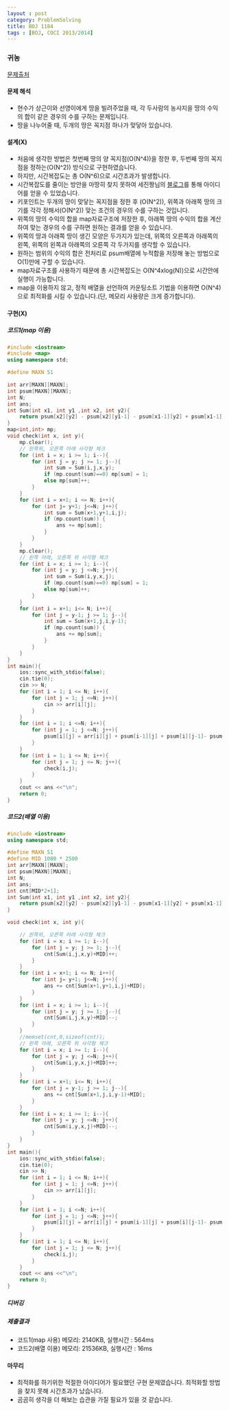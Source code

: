 ```yaml
---
layout : post
category: ProblemSolving
title: BOJ 1184
tags : [BOJ, COCI 2013/2014]
---
```

### 귀농

[문제출처](https://www.acmicpc.net/problem/1184)

#### 문제 해석
  
- 현수가 상근이와 선영이에게 땅을 빌려주었을 때, 각 두사람의 농사지을 땅의 수익의 합이 같은 경우의 수를 구하는 문제입니다.
- 땅을 나누어줄 때, 두개의 땅은 꼭지점 하나가 맞닿아 있습니다.

#### 설계(X)

- 처음에 생각한 방법은 첫번째 땅의 양 꼭지점(O(N^4))을 정한 후, 두번째 땅의 꼭지점을 정하는(O(N^2)) 방식으로 구현하였습니다.
- 하지만, 시간복잡도는 총 O(N^6)으로 시간초과가 발생합니다.
- 시간복잡도를 줄이는 방안을 마땅히 찾지 못하여 세진짱님의 [블로그](https://sejinik.tistory.com/65)를 통해 아이디어를 얻을 수 있었습니다.
- 키포인트는 두개의 땅이 맞닿는 꼭지점을 정한 후 (O(N^2)), 위쪽과 아래쪽 땅의 크기를 각각 정해서(O(N^2)) 맞는 조건의 경우의 수를 구하는 것입니다.
- 위쪽의 땅의 수익의 합을 map자료구조에 저장한 후, 아래쪽 땅의 수익의 합을 계산하여 맞는 경우의 수를 구하면 원하는 결과를 얻을 수 있습니다.
- 위쪽의 땅과 아래쪽 땅이 생긴 모양은 두가지가 있는데, 위쪽의 오른쪽과 아래쪽의 왼쪽, 위쪽의 왼쪽과 아래쪽의 오른쪽 각 두가지를 생각할 수 있습니다.
- 원하는 범위의 수익의 합은 전처리로 psum배열에 누적합을 저장해 놓는 방법으로 O(1)만에 구할 수 있습니다.
- map자료구조를 사용하기 때문에 총 시간복잡도는 O(N^4xlog(N))으로 시간안에 실행이 가능합니다.
- map을 이용하지 않고, 정적 배열을 선언하여 카운팅소트 기법을 이용하면 O(N^4)으로 최적화를 시킬 수 있습니다.(단, 메모리 사용량은 크게 증가합니다).

#### 구현(X)

##### 코드1(map 이용)

```cpp
#include <iostream>
#include <map>
using namespace std;

#define MAXN 51

int arr[MAXN][MAXN];
int psum[MAXN][MAXN];
int N;
int ans;
int Sum(int x1, int y1 ,int x2, int y2){
    return psum[x2][y2] - psum[x2][y1-1] - psum[x1-1][y2] + psum[x1-1][y1-1];
}
map<int,int> mp;
void check(int x, int y){
    mp.clear();
    // 왼쪽위, 오른쪽 아래 사각형 체크
    for (int i = x; i >= 1; i--){
        for (int j = y; j >= 1; j--){
            int sum = Sum(i,j,x,y);
            if (mp.count(sum)==0) mp[sum] = 1;
            else mp[sum]++;
        }
    }
    for (int i = x+1; i <= N; i++){
        for (int j= y+1; j<=N; j++){
            int sum = Sum(x+1,y+1,i,j);
            if (mp.count(sum)) {
                ans += mp[sum];
            }
        }
    }
    mp.clear();
    // 왼쪽 아래, 오른쪽 위 사각형 체크
    for (int i = x; i >= 1; i--){
        for (int j = y; j <=N; j++){
            int sum = Sum(i,y,x,j);
            if (mp.count(sum)==0) mp[sum] = 1;
            else mp[sum]++;
        }
    }
    for (int i = x+1; i<= N; i++){
        for (int j = y-1; j >= 1; j--){
            int sum = Sum(x+1,j,i,y-1);
            if (mp.count(sum)) {
                ans += mp[sum];
            }
        }
    }
}
int main(){
    ios::sync_with_stdio(false);
    cin.tie(0);
    cin >> N;
    for (int i = 1; i <= N; i++){
        for (int j = 1; j <=N; j++){
            cin >> arr[i][j];
        }
    }
    for (int i = 1; i <=N; i++){
        for (int j = 1; j <=N; j++){
            psum[i][j] = arr[i][j] + psum[i-1][j] + psum[i][j-1]- psum[i-1][j-1];
        }
    }
    for (int i = 1; i <= N; i++){
        for (int j = 1; j <= N; j++){
            check(i,j);
        }
    }
    cout << ans <<"\n";
    return 0;
}

```

##### 코드2(배열 이용)

```cpp
#include <iostream>
using namespace std;

#define MAXN 51
#define MID 1000 * 2500
int arr[MAXN][MAXN];
int psum[MAXN][MAXN];
int N;
int ans;
int cnt[MID*2+1];
int Sum(int x1, int y1 ,int x2, int y2){
    return psum[x2][y2] - psum[x2][y1-1] - psum[x1-1][y2] + psum[x1-1][y1-1];
}

void check(int x, int y){

    // 왼쪽위, 오른쪽 아래 사각형 체크
    for (int i = x; i >= 1; i--){
        for (int j = y; j >= 1; j--){
            cnt[Sum(i,j,x,y)+MID]++;
        }
    }
    for (int i = x+1; i <= N; i++){
        for (int j= y+1; j<=N; j++){
            ans += cnt[Sum(x+1,y+1,i,j)+MID];
        }
    }
    for (int i = x; i >= 1; i--){
        for (int j = y; j >= 1; j--){
            cnt[Sum(i,j,x,y)+MID]--;
        }
    }
    //memset(cnt,0,sizeof(cnt));
    // 왼쪽 아래, 오른쪽 위 사각형 체크
    for (int i = x; i >= 1; i--){
        for (int j = y; j <=N; j++){
            cnt[Sum(i,y,x,j)+MID]++;
        }
    }
    for (int i = x+1; i<= N; i++){
        for (int j = y-1; j >= 1; j--){
            ans += cnt[Sum(x+1,j,i,y-1)+MID];
        }
    }
    for (int i = x; i >= 1; i--){
        for (int j = y; j <=N; j++){
            cnt[Sum(i,y,x,j)+MID]--;
        }
    }
}
int main(){
    ios::sync_with_stdio(false);
    cin.tie(0);
    cin >> N;
    for (int i = 1; i <= N; i++){
        for (int j = 1; j <=N; j++){
            cin >> arr[i][j];
        }
    }
    for (int i = 1; i <=N; i++){
        for (int j = 1; j <=N; j++){
            psum[i][j] = arr[i][j] + psum[i-1][j] + psum[i][j-1]- psum[i-1][j-1];
        }
    }
    for (int i = 1; i <= N; i++){
        for (int j = 1; j <= N; j++){
            check(i,j);
        }
    }
    cout << ans <<"\n";
    return 0;
}

```

##### 디버깅

##### 제출결과

- 코드1(map 사용) 메모리: 2140KB, 실행시간 : 564ms
- 코드2(배열 이용) 메모리: 21536KB, 실행시간 : 16ms

#### 마무리

- 최적화를 하기위한 적절한 아이디어가 필요했던 구현 문제였습니다. 최적화할 방법을 찾지 못해 시간초과가 났습니다.
- 곰곰히 생각을 더 해보는 습관을 가질 필요가 있을 것 같습니다.
